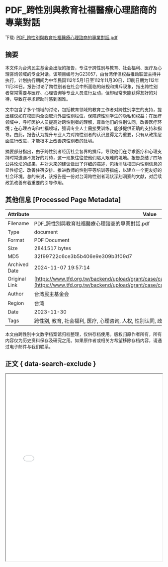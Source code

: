 # PDF_跨性別與教育社福醫療心理諮商的專業對話

<!-- tcd_download_link -->
下载: [PDF_跨性別與教育社福醫療心理諮商的專業對話.pdf](PDF_跨性別與教育社福醫療心理諮商的專業對話.pdf)
<!-- tcd_download_link_end -->

## 摘要

<!-- tcd_abstract -->
本文件为台湾民主基金会出版的报告，专注于跨性别与教育、社会福利、医疗及心理咨询领域的专业对话。该项目编号为G23057，由台湾伴侣权益推动联盟主持并执行，计划执行期间为中华民国112年5月1日至112年11月30日，印刷日期为112年11月30日。报告讨论了跨性别者在社会中所面临的歧视和排斥现象，指出跨性别者常常需要与医疗、心理咨询等专业人员进行互动，但却经常未能获得友好的对待，导致在寻求帮助时感到困难。

文中包含了多个领域的讨论，包括教育领域的教育工作者对跨性别学生的支持，提出建议如在校园内全面取消外显性别栏位，保障跨性别学生的隐私和权益；在医疗领域中，呼吁医护人员提高对跨性别者的理解，尊重他们的性别认同，改善医疗环境；在心理咨询和社福领域，强调专业人士需接受训练，能够提供正确的支持和指导。由此，报告认为提升专业人力对跨性别者的认识显得尤为重要，只有从政策层面进行改进，才能根本上改善跨性别者的处境。

摘要部分指出，由于跨性别者经历社会各界的排斥，导致他们在寻求医疗和心理支持时常遭遇不友好的对待，这一现象往往使他们陷入艰难的境地。报告总结了四场公共论坛的成果，并对未来的建议做出了详细的描述，包括消除校园内性别信息的显性标记、改善住宿安排、推进教师的性别平等培训等措施，以建立一个更友好的社会环境。总的来说，该报告是一份对台湾跨性别者现状深刻洞察的文献，对后续政策改善有着重要的引导作用。

<!-- tcd_abstract_end -->

## 其他信息 [Processed Page Metadata]

| Attribute       | Value                                  |
|-----------------|----------------------------------------|
| Filename        | PDF_跨性別與教育社福醫療心理諮商的專業對話.pdf                             |
| Type            | document                                 |
| Format          | PDF Document                               |
| Size            | 2841517 bytes                           |
| MD5             | 32f99722c6ce3b5b406e9e309b3f09d7                                  |
| Archived Date   | 2024-11-07 19:57:14                             |
| Original Link   | [https://www.tfd.org.tw/backend/upload/grant/case/caadb8b7cb8b6c8a4a4c53bec6e3fb28.pdf](https://www.tfd.org.tw/backend/upload/grant/case/caadb8b7cb8b6c8a4a4c53bec6e3fb28.pdf)                         |
| Author          | 台湾民主基金会                               |
| Region          | 台湾                               |
| Date            | 2023-11-30                                 |
| Tags            | 跨性别, 教育, 社会福利, 医疗, 心理咨询, 人权, 性别认同, 政策建议                                 |

本文由跨性别中文数字档案馆归档整理，仅供存档使用。版权归原作者所有，所有内容仅为历史资料保存及研究之用。如果原作者或相关方希望移除存档内容，请通过电子邮件与我们联系。

## 正文 { data-search-exclude }

<!-- tcd_main_text -->
<iframe src="../PDF_跨性別與教育社福醫療心理諮商的專業對話.pdf" width="100%" height="600px">
    <p>无法显示PDF，请下载查看。</p>
</iframe>
<!-- tcd_main_text_end -->


